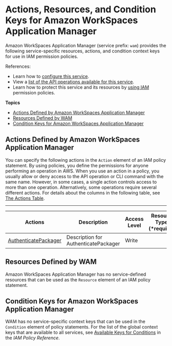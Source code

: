 # Actions, Resources, and Condition Keys for Amazon WorkSpaces Application Manager<a name="list_amazonworkspacesapplicationmanager"></a>

Amazon WorkSpaces Application Manager \(service prefix: `wam`\) provides the following service\-specific resources, actions, and condition context keys for use in IAM permission policies\.

References:
+ Learn how to [configure this service](http://docs.aws.amazon.com/wam/latest/adminguide/)\.
+ View a [list of the API operations available for this service](http://docs.aws.amazon.com/wam/latest/APIReference/)\.
+ Learn how to protect this service and its resources by [using IAM](http://docs.aws.amazon.com/wam/latest/adminguide/access_permissions.html) permission policies\.

**Topics**
+ [Actions Defined by Amazon WorkSpaces Application Manager](#amazonworkspacesapplicationmanager-actions-as-permissions)
+ [Resources Defined by WAM](#amazonworkspacesapplicationmanager-resources-for-iam-policies)
+ [Condition Keys for Amazon WorkSpaces Application Manager](#amazonworkspacesapplicationmanager-policy-keys)

## Actions Defined by Amazon WorkSpaces Application Manager<a name="amazonworkspacesapplicationmanager-actions-as-permissions"></a>

You can specify the following actions in the `Action` element of an IAM policy statement\. By using policies, you define the permissions for anyone performing an operation in AWS\. When you use an action in a policy, you usually allow or deny access to the API operation or CLI command with the same name\. However, in some cases, a single action controls access to more than one operation\. Alternatively, some operations require several different actions\. For details about the columns in the following table, see [The Actions Table](reference_policies_actions-resources-contextkeys.md#actions_table)\.


****  

| Actions | Description | Access Level | Resource Types \(\*required\) | Condition Keys | Dependent Actions | 
| --- | --- | --- | --- | --- | --- | 
|   [ AuthenticatePackager ](http://docs.aws.amazon.com/wam/latest/APIReference/API_AuthenticatePackager.html)  | Description for AuthenticatePackager | Write |  |  |  | 

## Resources Defined by WAM<a name="amazonworkspacesapplicationmanager-resources-for-iam-policies"></a>

Amazon WorkSpaces Application Manager has no service\-defined resources that can be used as the `Resource` element of an IAM policy statement\.

## Condition Keys for Amazon WorkSpaces Application Manager<a name="amazonworkspacesapplicationmanager-policy-keys"></a>

WAM has no service\-specific context keys that can be used in the `Condition` element of policy statements\. For the list of the global context keys that are available to all services, see [Available Keys for Conditions](reference_policies_condition-keys.html#AvailableKeys) in the *IAM Policy Reference*\.